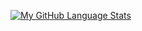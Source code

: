 
[![My GitHub Language Stats](https://github-readme-stats.vercel.app/api/top-langs/?username=IAmTheOnion&theme=tokyonight)]()
